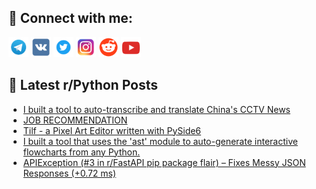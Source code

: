 ## 🔎 Connect with me:
[<img src="https://github.com/bullbesh/bullbesh/blob/main/images/Telegram.png" width="32" height="32" />](https://t.me/bullbesh)
[<img src="https://github.com/bullbesh/bullbesh/blob/main/images/VK.png" width="32" height="32" />](https://vk.com/bullbesh)
[<img src="https://github.com/bullbesh/bullbesh/blob/main/images/Twitter.png" width="32" height="32" />](https://twitter.com/bullbesh1)
[<img src="https://github.com/bullbesh/bullbesh/blob/main/images/Instagram.png" width="32" height="32" />](https://www.instagram.com/bullbesh)
[<img src="https://github.com/bullbesh/bullbesh/blob/main/images/Reddit.png" width="32" height="32" />](https://www.reddit.com/user/bullbesh)
[<img src="https://github.com/bullbesh/bullbesh/blob/main/images/YouTube.png" width="32" height="32" />](https://www.youtube.com/channel/UCtfjRs6uzgq5mfm8S06WTcg)

## 📕 Latest r/Python Posts
<!-- BLOG-POST-LIST:START -->
- [I built a tool to auto-transcribe and translate China&#39;s CCTV News](https://www.reddit.com/r/Python/comments/1mnp1st/i_built_a_tool_to_autotranscribe_and_translate/)
- [JOB RECOMMENDATION](https://www.reddit.com/r/Python/comments/1mnoeqx/job_recommendation/)
- [Tilf - a Pixel Art Editor written with PySide6](https://www.reddit.com/r/Python/comments/1mno2u4/tilf_a_pixel_art_editor_written_with_pyside6/)
- [I built a tool that uses the &#39;ast&#39; module to auto-generate interactive flowcharts from any Python.](https://www.reddit.com/r/Python/comments/1mngei8/i_built_a_tool_that_uses_the_ast_module_to/)
- [APIException &lpar;#3 in r/FastAPI pip package flair&rpar; – Fixes Messy JSON Responses &lpar;+0.72 ms&rpar;](https://www.reddit.com/r/Python/comments/1mnf7ss/apiexception_3_in_rfastapi_pip_package_flair/)
<!-- BLOG-POST-LIST:END -->

